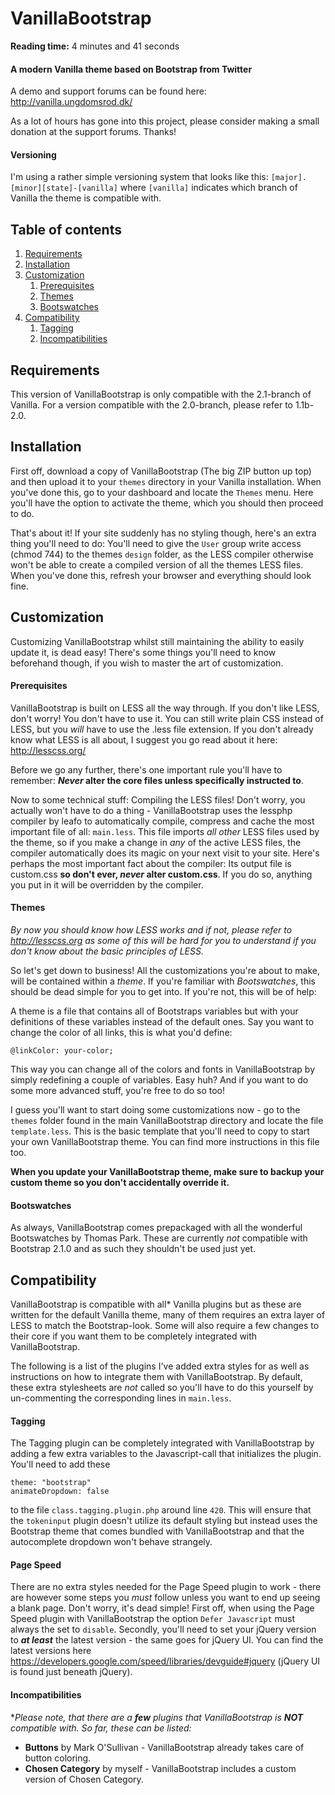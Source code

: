 VanillaBootstrap
================

__Reading time:__ 4 minutes and 41 seconds

#### A modern Vanilla theme based on Bootstrap from Twitter

A demo and support forums can be found here: http://vanilla.ungdomsrod.dk/

As a lot of hours has gone into this project, please consider making a small donation at the support forums. Thanks!

#### Versioning

I'm using a rather simple versioning system that looks like this: `[major].[minor][state]-[vanilla]` where `[vanilla]` indicates which branch of Vanilla the theme is compatible with.

Table of contents
-----------------

1. [Requirements](#requirements)
2. [Installation](#installation)
3. [Customization](#customization)
	1. [Prerequisites](#prerequisites)
	2. [Themes](#themes)
	3. [Bootswatches](#bootswatches)
4. [Compatibility](#compatibility)
	1. [Tagging](#tagging)
	2. [Incompatibilities](#incompatibilities)

Requirements
------------

This version of VanillaBootstrap is only compatible with the 2.1-branch of Vanilla. For a version compatible with the 2.0-branch, please refer to 1.1b-2.0.

Installation
------------

First off, download a copy of VanillaBootstrap (The big ZIP button up top) and then upload it to your `themes` directory in your Vanilla installation. When you've done this, go to your dashboard and locate the `Themes` menu. Here you'll have the option to activate the theme, which you should then proceed to do.

That's about it! If your site suddenly has no styling though, here's an extra thing you'll need to do: You'll need to give the `User` group write access (chmod 744) to the themes `design` folder, as the LESS compiler otherwise won't be able to create a compiled version of all the themes LESS files. When you've done this, refresh your browser and everything should look fine.

Customization
-------------

Customizing VanillaBootstrap whilst still maintaining the ability to easily update it, is dead easy! There's some things you'll need to know beforehand though, if you wish to master the art of customization.

#### Prerequisites

VanillaBootstrap is built on LESS all the way through. If you don't like LESS, don't worry! You don't have to use it. You can still write plain CSS instead of LESS, but you _will_ have to use the .less file extension. If you don't already know what LESS is all about, I suggest you go read about it here: http://lesscss.org/

Before we go any further, there's one important rule you'll have to remember: __*Never* alter the core files unless specifically instructed to__. 

Now to some technical stuff: Compiling the LESS files! Don't worry, you actually won't have to do a thing - VanillaBootstrap uses the lessphp compiler by leafo to automatically compile, compress and cache the most important file of all: `main.less`.
This file imports _all other_ LESS files used by the theme, so if you make a change in _any_ of the active LESS files, the compiler automatically does its magic on your next visit to your site. Here's perhaps the most important fact about the compiler: Its output file is custom.css __so don't ever, *never* alter custom.css__. If you do so, anything you put in it will be overridden by the compiler.

#### Themes

_By now you should know how LESS works and if not, please refer to http://lesscss.org as some of this will be hard for you to understand if you don't know about the basic principles of LESS._

So let's get down to business! All the customizations you're about to make, will be contained within a _theme_. If you're familiar with _Bootswatches_, this should be dead simple for you to get into. If you're not, this will be of help:

A theme is a file that contains all of Bootstraps variables but with your definitions of these variables instead of the default ones. Say you want to change the color of all links, this is what you'd define:

    @linkColor: your-color;

This way you can change all of the colors and fonts in VanillaBootstrap by simply redefining a couple of variables. Easy huh? And if you want to do some more advanced stuff, you're free to do so too!

I guess you'll want to start doing some customizations now - go to the `themes` folder found in the main VanillaBootstrap directory and locate the file `template.less`. This is the basic template that you'll need to copy to start your own VanillaBootstrap theme. You can find more instructions in this file too.

__When you update your VanillaBootstrap theme, make sure to backup your custom theme so you don't accidentally override it.__

#### Bootswatches

As always, VanillaBootstrap comes prepackaged with all the wonderful Bootswatches by Thomas Park. These are currently _not_ compatible with Bootstrap 2.1.0 and as such they shouldn't be used just yet.

Compatibility
-------------

VanillaBootstrap is compatible with all* Vanilla plugins but as these are written for the default Vanilla theme, many of them requires an extra layer of LESS to match the Bootstrap-look. Some will also require a few changes to their core if you want them to be completely integrated with VanillaBootstrap.

The following is a list of the plugins I've added extra styles for as well as instructions on how to integrate them with VanillaBootstrap. By default, these extra stylesheets are _not_ called so you'll have to do this yourself by un-commenting the corresponding lines in `main.less`.

#### Tagging

The Tagging plugin can be completely integrated with VanillaBootstrap by adding a few extra variables to the Javascript-call that initializes the plugin. You'll need to add these

    theme: "bootstrap"
    animateDropdown: false

to the file `class.tagging.plugin.php` around line `420`. This will ensure that the `tokeninput` plugin doesn't utilize its default styling but instead uses the Bootstrap theme that comes bundled with VanillaBootstrap and that the autocomplete dropdown won't behave strangely.

#### Page Speed

There are no extra styles needed for the Page Speed plugin to work - there are however some steps you _must_ follow unless you want to end up seeing a blank page. Don't worry, it's dead simple! First off, when using the Page Speed plugin with VanillaBootstrap the option `Defer Javascript` must always the set to `disable`. Secondly, you'll need to set your jQuery version to _**at least**_ the latest version - the same goes for jQuery UI. You can find the latest versions here https://developers.google.com/speed/libraries/devguide#jquery (jQuery UI is found just beneath jQuery).

#### Incompatibilities

*_Please note, that there are a **few** plugins that VanillaBootstrap is **NOT** compatible with. So far, these can be listed:_

- __Buttons__ by Mark O'Sullivan - VanillaBootstrap already takes care of button coloring.
- __Chosen Category__ by myself - VanillaBootstrap includes a custom version of Chosen Category.